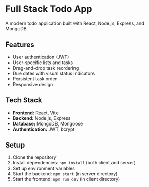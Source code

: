 # Full Stack Todo App

A modern todo application built with React, Node.js, Express, and MongoDB.

## Features
- User authentication (JWT)
- User-specific lists and tasks
- Drag-and-drop task reordering
- Due dates with visual status indicators
- Persistent task order
- Responsive design

## Tech Stack
- **Frontend:** React, Vite
- **Backend:** Node.js, Express
- **Database:** MongoDB, Mongoose
- **Authentication:** JWT, bcrypt

## Setup
1. Clone the repository
2. Install dependencies: `npm install` (both client and server)
3. Set up environment variables
4. Start the backend: `npm start` (in server directory)
5. Start the frontend: `npm run dev` (in client directory)